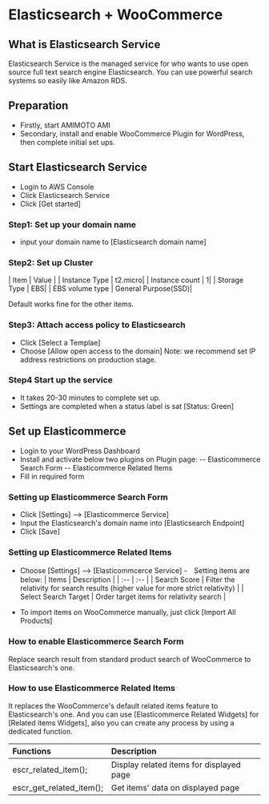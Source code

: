 # Elasticsearch + WooCommerce

## What is Elasticsearch Service
Elasticsearch Service is the managed service for who wants to use open source full text search engine Elasticsearch. You can use powerful search systems so easily like Amazon RDS.

## Preparation
- Firstly, start AMIMOTO AMI
- Secondary, install and enable WooCommerce Plugin for WordPress, then complete initial set ups.

## Start Elasticsearch Service
- Login to AWS Console
- Click Elasticsearch Service
- Click [Get started]

### Step1: Set up your domain name
- input your domain name to [Elasticsearch domain name]

### Step2: Set up Cluster

| Item | Value | 
| Instance Type | t2.micro| 
| Instance count |  1| 
| Storage Type | EBS| 
| EBS volume type | General Purpose(SSD)| 

Default works fine for the other items.

### Step3: Attach access policy to Elasticsearch 
- Click [Select a Templae]
- Choose [Allow open access to the domain]
Note: we recommend set IP address restrictions on production stage.

### Step4 Start up the service
- It takes 20-30 minutes to complete set up.
- Settings are completed when a status label is sat [Status: Green] 

## Set up Elasticommerce
- Login to your WordPress Dashboard
- Install and activate below two plugins on Plugin page:
-- Elasticommerce Search Form
-- Elasticommerce Related Items
- Fill in required form

### Setting up Elasticommerce Search Form
- Click [Settings] --> [Elasticommerce Service]
- Input the Elasticsearch's domain name into [Elasticsearch Endpoint]
- Click [Save]

### Setting up Elasticommerce Related Items
- Choose [Settings] --> [Elasticommcerce Service]
-　Setting items are below:
| Items | Description | 
| :-- | :-- | 
| Search Score | Filter the relativity for search results (higher value for more strict relativity) | 
| Select Search Target | Order target items for relativity search | 

- To import items on WooCommerce manually, just click [Import All Products]

### How to enable Elasticommerce Search Form
Replace search result from standard product search of WooCommerce to Elasticsearch's  one.

### How to use Elasticommerce Related Items
It replaces the WooCommerce's default related items feature to Elasticsearch's one. And  you can use [Elasticommerce Related Widgets] for [Related items Widgets], also you can create any process by using a dedicated function. 

| Functions | Description | 
| :--| :--| 
| escr_related_item();| Display related items for displayed page | 
| escr_get_related_item();| Get items' data on displayed page | 



